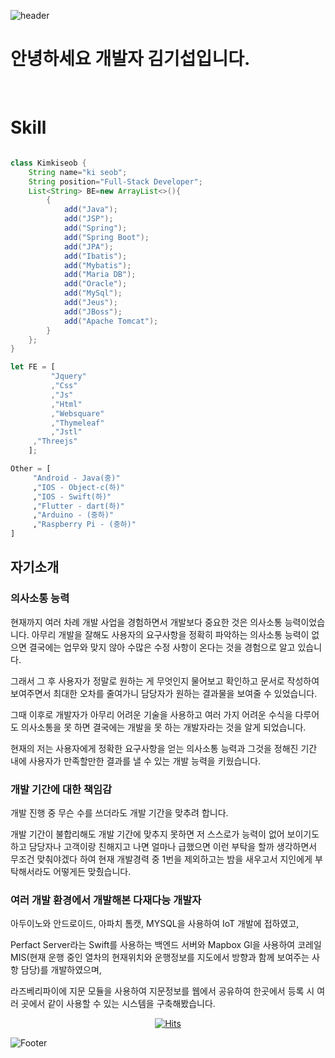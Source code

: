![header](https://capsule-render.vercel.app/api?type=waving&color=white&height=200&section=header&text=&fontSize=0)

<H1> 안녕하세요 개발자 김기섭입니다. </H1>
<br>

# Skill
```java

class Kimkiseob {
	String name="ki seob";
	String position="Full-Stack Developer";
	List<String> BE=new ArrayList<>(){
		{
			add("Java");
			add("JSP");
			add("Spring");
			add("Spring Boot");
			add("JPA");
			add("Ibatis");
			add("Mybatis");
			add("Maria DB");
			add("Oracle");
			add("MySql");
			add("Jeus");
			add("JBoss");
			add("Apache Tomcat");
		}
	};
}
```

```javaScript
let FE = [
         "Jquery"
         ,"Css"
         ,"Js"
         ,"Html"
         ,"Websquare"
         ,"Thymeleaf"
         ,"Jstl"
	 ,"Threejs"
	];
```

```python
Other = [
     "Android - Java(중)"
     ,"IOS - Object-c(하)"
     ,"IOS - Swift(하)"
     ,"Flutter - dart(하)"
     ,"Arduino - (중하)"
     ,"Raspberry Pi - (중하)"
] 
```
## 자기소개 

### 의사소통 능력
현재까지 여러 차례 개발 사업을 경험하면서 개발보다 중요한 것은 의사소통 능력이었습니다.
아무리 개발을 잘해도 사용자의 요구사항을 정확히 파악하는 의사소통 능력이 없으면 결국에는 업무와 맞지 않아 수많은 수정 사항이 온다는 것을 경험으로 알고 있습니다.

그래서 그 후 사용자가 정말로 원하는 게 무엇인지 물어보고 확인하고 문서로 작성하여 보여주면서 최대한 오차를 줄여가니 담당자가 원하는 결과물을 보여줄 수 있었습니다.

그때 이후로 개발자가 아무리 어려운 기술을 사용하고 여러 가지 어려운 수식을 다루어도 의사소통을 못 하면 결국에는 개발을 못 하는 개발자라는 것을 알게 되었습니다.

현재의 저는 사용자에게 정확한 요구사항을 얻는 의사소통 능력과 그것을 정해진 기간 내에 사용자가 만족할만한 결과를 낼 수 있는 개발 능력을 키웠습니다.

### 개발 기간에 대한 책임감
개발 진행 중 무슨 수를 쓰더라도 개발 기간을 맞추려 합니다.

개발 기간이 불합리해도 개발 기간에 맞추지 못하면 저 스스로가 능력이 없어 보이기도 하고 담당자나 고객이랑 친해지고 나면 얼마나 급했으면 이런 부탁을 할까 생각하면서 무조건 맞춰야겠다 하여 현재 개발경력 중 1번을 제외하고는 밤을 새우고서 지인에게 부탁해서라도 어떻게든 맞췄습니다.

### 여러 개발 환경에서 개발해본 다재다능 개발자
아두이노와 안드로이드, 아파치 톰캣, MYSQL을 사용하여 IoT 개발에 접하였고,

Perfact Server라는 Swift를 사용하는 백엔드 서버와 Mapbox Gl을 사용하여 코레일 MIS(현재 운행 중인 열차의 현재위치와 운행정보를 지도에서 방향과 함께 보여주는 사항 담당)를 개발하였으며,

라즈베리파이에 지문 모듈을 사용하여 지문정보를 웹에서 공유하여 한곳에서 등록 시 여러 곳에서 같이 사용할 수 있는 시스템을 구축해봤습니다.



<div align=center>

[![Hits](https://hits.seeyoufarm.com/api/count/incr/badge.svg?url=https%3A%2F%2Fgithub.com%2Fkimkisum%2Fkimkisum&count_bg=%2379C83D&title_bg=%23555555&icon=&icon_color=%23E7E7E7&title=hits&edge_flat=false)](https://hits.seeyoufarm.com)

</div>

![Footer](https://capsule-render.vercel.app/api?type=waving&color=white&height=200&section=footer)
